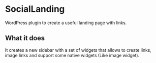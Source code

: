 # SocialLanding
WordPress plugin to create a useful landing page with links.

## What it does

It creates a new sidebar with a set of widgets that allows to create links, image links and support some native widgets (Like image widget).